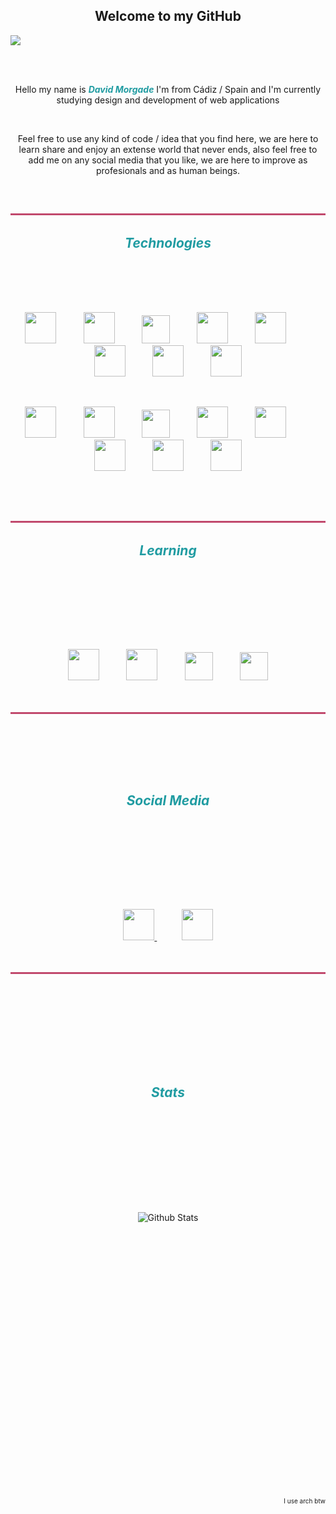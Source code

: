 <h2 align="center"><span>Welcome to my GitHub</span></h2>
<p ><img src="https://komarev.com/ghpvc/?username=DavidMorgade&color=219ca2"></p>
<br/>
<br/>



<p align="center">Hello my name is <span style="font-style:italic;font-weight:bold;color:#219ca2;">David Morgade</span> I'm from Cádiz / Spain and I'm currently studying design and development of web applications</p>

<br />

<p align="center">Feel free to use any kind of code / idea that you find here, we are here to learn share and enjoy an extense world that never ends, also feel free to add me on any social media that you like, we are here to improve as profesionals and as human beings.</p>

<br/>
<h2 style="color:#219ca2;font-weight:bold;font-style:italic;border-top:3px solid #c1496d;padding:2rem" align="center" >Technologies</h2>

<br/>


<br/>
<p align="center">
  <img src="https://user-images.githubusercontent.com/25181517/192158954-f88b5814-d510-4564-b285-dff7d6400dad.png" width="50">
  &nbsp;
  &nbsp;
  &nbsp;
  &nbsp;
  &nbsp;
  <img src="https://user-images.githubusercontent.com/25181517/183898674-75a4a1b1-f960-4ea9-abcb-637170a00a75.png" width="50">
  &nbsp;
  &nbsp;
  &nbsp;
  &nbsp;
  &nbsp;
  <img src="https://user-images.githubusercontent.com/25181517/192158956-48192682-23d5-4bfc-9dfb-6511ade346bc.png" width="45">
  &nbsp;
  &nbsp;
  &nbsp;
  &nbsp;
  &nbsp;
  <img src="https://user-images.githubusercontent.com/25181517/183898054-b3d693d4-dafb-4808-a509-bab54cf5de34.png" width="50">
    &nbsp;
  &nbsp;
  &nbsp;
  &nbsp;
  &nbsp;
  <img src="https://user-images.githubusercontent.com/25181517/117447155-6a868a00-af3d-11eb-9cfe-245df15c9f3f.png" width="50">
    &nbsp;
  &nbsp;
  &nbsp;
  &nbsp;
  &nbsp;
  <img src="https://user-images.githubusercontent.com/25181517/183897015-94a058a6-b86e-4e42-a37f-bf92061753e5.png" width="50">
    &nbsp;
  &nbsp;
  &nbsp;
  &nbsp;
  &nbsp;
  <img src="https://user-images.githubusercontent.com/25181517/183568594-85e280a7-0d7e-4d1a-9028-c8c2209e073c.png" width="50">
    &nbsp;
  &nbsp;
  &nbsp;
  &nbsp;
  &nbsp;
  <img src="https://user-images.githubusercontent.com/25181517/183859966-a3462d8d-1bc7-4880-b353-e2cbed900ed6.png" width="50">
  <br/>
</p >

<br/>

<p align="center">
  <img src="https://user-images.githubusercontent.com/25181517/192108372-f71d70ac-7ae6-4c0d-8395-51d8870c2ef0.png" width="50">
  &nbsp;
  &nbsp;
  &nbsp;
  &nbsp;
  &nbsp;
  <img src="https://user-images.githubusercontent.com/25181517/192108374-8da61ba1-99ec-41d7-80b8-fb2f7c0a4948.png" width="50">
  &nbsp;
  &nbsp;
  &nbsp;
  &nbsp;
  &nbsp;
  <img src="https://user-images.githubusercontent.com/25181517/192108891-d86b6220-e232-423a-bf5f-90903e6887c3.png" width="45">
  &nbsp;
  &nbsp;
  &nbsp;
  &nbsp;
  &nbsp;
  <img src="https://user-images.githubusercontent.com/25181517/192109061-e138ca71-337c-4019-8d42-4792fdaa7128.png" width="50">
    &nbsp;
  &nbsp;
  &nbsp;
  &nbsp;
  &nbsp;
  <img src="https://user-images.githubusercontent.com/25181517/189716855-2c69ca7a-5149-4647-936d-780610911353.png" width="50">
    &nbsp;
  &nbsp;
  &nbsp;
  &nbsp;
  &nbsp;
  <img src="https://user-images.githubusercontent.com/25181517/182884177-d48a8579-2cd0-447a-b9a6-ffc7cb02560e.png" width="50">
    &nbsp;
  &nbsp;
  &nbsp;
  &nbsp;
  &nbsp;
  <img src="https://user-images.githubusercontent.com/25181517/186884156-e63da389-f3e1-4dca-a6c1-d76e886ba22a.png" width="50">
    &nbsp;
  &nbsp;
  &nbsp;
  &nbsp;
  &nbsp;
  <img src="https://user-images.githubusercontent.com/25181517/121401671-49102800-c959-11eb-9f6f-74d49a5e1774.png" width="50">
  <br/>
</p>

<br/>

<br />

<h2 style="color:#219ca2;font-weight:bold;font-style:italic;border-top:3px solid #c1496d;padding:2rem;" align="center" >Learning</h2>
<br/>
<br/>
<p style="border-bottom: 3px solid #c1496d;padding:3rem" align="center">
  <img src="https://user-images.githubusercontent.com/25181517/121405384-444d7300-c95d-11eb-959f-913020d3bf90.png" width="50">
  &nbsp;
  &nbsp;
  &nbsp;
  &nbsp;
  &nbsp;
  <img src="https://user-images.githubusercontent.com/25181517/121405754-b4f48f80-c95d-11eb-8893-fc325bde617f.png" width="50">
  &nbsp;
  &nbsp;
  &nbsp;
  &nbsp;
  &nbsp;
  <img src="https://user-images.githubusercontent.com/25181517/183896128-ec99105a-ec1a-4d85-b08b-1aa1620b2046.png" width="45">
  &nbsp;
  &nbsp;
  &nbsp;
  &nbsp;
  &nbsp;
  <img src="https://user-images.githubusercontent.com/25181517/183890598-19a0ac2d-e88a-4005-a8df-1ee36782fde1.png" width="45">
  <br/>
</p>
<br/>
<br/>
<h2 style="color:#219ca2;font-weight:bold;font-style:italic;padding:3rem" align="center" >Social Media</h2>
<br/>
<br/>
<p style="border-bottom: 3px solid #c1496d;padding:3rem" align="center">
  <a href="https://twitter.com/MeSabeAgridulce" alt="twitter user">
   <img src="https://blog.hootsuite.com/wp-content/uploads/2018/09/Twitter_Logo_Blue-150x150.png" width="50">
  </a>
  &nbsp;
  &nbsp;
  &nbsp;
  &nbsp;
  &nbsp;
  <a href="https://www.linkedin.com/in/davidmorgade/" alt="LinkedIn user">
   <img src="https://blog-assets.hootsuite.com/wp-content/uploads/2018/09/In-2C-54px-R.png" width="50">
  </a> 
  <br/>
</p>
<br/>
<br/>
<br/>
<br/>
<br/>
<h2 style="color:#219ca2;font-weight:bold;font-style:italic;padding:3rem" align="center" >Stats</h2>
<br/>
<br/>
<div style="margin-top:5rem;" align="center">
  <img src="https://github-readme-stats.vercel.app/api?username=DavidMorgade&theme=algolia&show_icons=true&bg_color=219ca2&title_color=000" alt="Github Stats">
</div>
<br/>
<br/>
<br/>
<br/>
<br/>
<br/>
<br/>
<p style="font-size:10px;margin-top:20rem;" align="right">I use arch btw</p>
